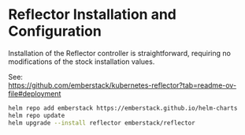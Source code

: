 # Reflector Installation and Configuration

Installation of the Reflector controller is straightforward, requiring no modifications
of the stock installation values.

See:  
<https://github.com/emberstack/kubernetes-reflector?tab=readme-ov-file#deployment>

```bash
helm repo add emberstack https://emberstack.github.io/helm-charts
helm repo update
helm upgrade --install reflector emberstack/reflector
```
